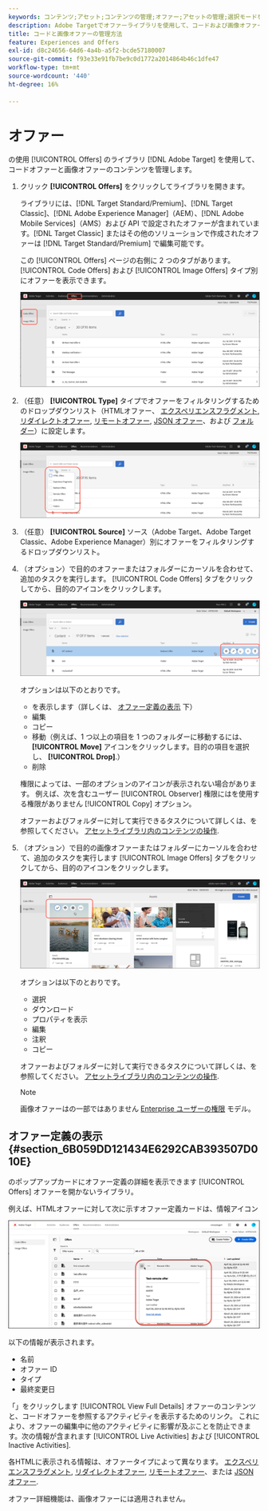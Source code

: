 ```yaml
---
keywords: コンテンツ;アセット;コンテンツの管理;オファー;アセットの管理;選択モードを入力;選択モード
description: Adobe Targetでオファーライブラリを使用して、コードおよび画像オファーを管理する方法を説明します。
title: コードと画像オファーの管理方法
feature: Experiences and Offers
exl-id: d8c24656-64d6-4a4b-a5f2-bcde57180007
source-git-commit: f93e33e91fb7be9c0d1772a2014864b46c1dfe47
workflow-type: tm+mt
source-wordcount: '440'
ht-degree: 16%

---
```


# オファー

の使用 [!UICONTROL Offers] のライブラリ [!DNL Adobe Target] を使用して、コードオファーと画像オファーのコンテンツを管理します。

1. クリック **[!UICONTROL Offers]** をクリックしてライブラリを開きます。

   ライブラリには、[!DNL Target Standard/Premium]、[!DNL Target Classic]、[!DNL Adobe Experience Manager]（AEM）、[!DNL Adobe Mobile Services]（AMS）および API で設定されたオファーが含まれています。[!DNL Target Classic] またはその他のソリューションで作成されたオファーは [!DNL Target Standard/Premium] で編集可能です。

   この [!UICONTROL Offers] ページの右側に 2 つのタブがあります。 [!UICONTROL Code Offers] および [!UICONTROL Image Offers] タイプ別にオファーを表示できます。

   ![「コードオファー」タブと「画像オファー」タブを表示するオファーページ](/help/main/c-experiences/c-manage-content/assets/offers-page.png)

1. （任意） **[!UICONTROL Type]** タイプでオファーをフィルタリングするためのドロップダウンリスト（HTMLオファー、 [エクスペリエンスフラグメント](/help/main/c-experiences/c-manage-content/aem-experience-fragments.md), [リダイレクトオファー](/help/main/c-experiences/c-manage-content/offer-redirect.md), [リモートオファー](/help/main/c-experiences/c-manage-content/about-remote-offers.md), [JSON オファー](/help/main/c-experiences/c-manage-content/create-json-offer.md)、および [フォルダー](/help/main/c-experiences/c-manage-content/create-content-folder.md)）に設定します。

   ![offers_filter 画像](assets/offers_filter.png)

1. （任意） **[!UICONTROL Source]** ソース（Adobe Target、Adobe Target Classic、Adobe Experience Manager）別にオファーをフィルタリングするドロップダウンリスト。

1. （オプション）で目的のオファーまたはフォルダーにカーソルを合わせて、追加のタスクを実行します。 [!UICONTROL Code Offers] タブをクリックしてから、目的のアイコンをクリックします。

   ![コードオファーオプション](assets/offer-picker-large.png)

   オプションは以下のとおりです。

   * を表示します（詳しくは、 [オファー定義の表示](#section_6B059DD121434E6292CAB393507D010E) 下）
   * 編集
   * コピー
   * 移動（例えば、1 つ以上の項目を 1 つのフォルダーに移動するには、 **[!UICONTROL Move]** アイコンをクリックします。目的の項目を選択し、 **[!UICONTROL Drop]**.）
   * 削除

   権限によっては、一部のオプションのアイコンが表示されない場合があります。 例えば、次を含むユーザー [!UICONTROL Observer] 権限にはを使用する権限がありません [!UICONTROL Copy] オプション。

   オファーおよびフォルダーに対して実行できるタスクについて詳しくは、を参照してください。 [アセットライブラリ内のコンテンツの操作](/help/main/c-experiences/c-manage-content/assets-working.md).

1. （オプション）で目的の画像オファーまたはフォルダーにカーソルを合わせて、追加のタスクを実行します [!UICONTROL Image Offers] タブをクリックしてから、目的のアイコンをクリックします。

   ![画像オファーオプション](/help/main/c-experiences/c-manage-content/assets/image-offers-icons.png)

   オプションは以下のとおりです。

   * 選択
   * ダウンロード
   * プロパティを表示
   * 編集
   * 注釈
   * コピー

   オファーおよびフォルダーに対して実行できるタスクについて詳しくは、を参照してください。 [アセットライブラリ内のコンテンツの操作](/help/main/c-experiences/c-manage-content/assets-working.md).

   >[!NOTE]
   >
   >画像オファーはの一部ではありません [Enterprise ユーザーの権限](/help/main/administrating-target/c-user-management/property-channel/property-channel.md) モデル。


## オファー定義の表示 {#section_6B059DD121434E6292CAB393507D010E}

のポップアップカードにオファー定義の詳細を表示できます [!UICONTROL Offers] オファーを開かないライブラリ。

例えば、HTMLオファーに対して次に示すオファー定義カードは、情報アイコン

![offer-card-html 画像](assets/offer-card-html-new.png)

以下の情報が表示されます。

* 名前
* オファー ID
* タイプ
* 最終変更日

「」をクリックします [!UICONTROL View Full Details] オファーのコンテンツと、コードオファーを参照するアクティビティを表示するためのリンク。 これにより、オファーの編集中に他のアクティビティに影響が及ぶことを防止できます。次の情報が含まれます [!UICONTROL Live Activities] および [!UICONTROL Inactive Activities].

各HTMLに表示される情報は、オファータイプによって異なります。 [エクスペリエンスフラグメント](/help/main/c-experiences/c-manage-content/aem-experience-fragments.md), [リダイレクトオファー](/help/main/c-experiences/c-manage-content/offer-redirect.md), [リモートオファー](/help/main/c-experiences/c-manage-content/about-remote-offers.md)、または [JSON オファー](/help/main/c-experiences/c-manage-content/create-json-offer.md).

オファー詳細機能は、画像オファーには適用されません。

<!--

## Training video: The Content Repository ![Overview badge](/help/main/assets/overview.png)

This video includes information about managing offers.

* Connection between the [Experience Cloud Asset Library](https://experienceleague.adobe.com/docs/core-services/interface/assets/creative-cloud.html) and the Target Content Library 
* Custom HTML Offers 
* Custom HTML Offer in the [!UICONTROL Visual Experience Composer]

>[!VIDEO](https://video.tv.adobe.com/v/17387)

-->
